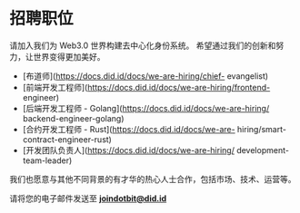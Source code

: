 # 招聘职位

请加入我们为 Web3.0 世界构建去中心化身份系统。 希望通过我们的创新和努力，让世界变得更加美好。

* [布道师](https://docs.did.id/docs/we-are-hiring/chief-     evangelist)
* [前端开发工程师](https://docs.did.id/docs/we-are-hiring/frontend- engineer)
* [后端开发工程师 - Golang](https://docs.did.id/docs/we-are-hiring/  backend-engineer-golang)
* [合约开发工程师 - Rust](https://docs.did.id/docs/we-are-    hiring/smart-contract-engineer-rust)
* [开发团队负责人](https://docs.did.id/docs/we-are-hiring/    development-team-leader)

我们也愿意与其他不同背景的有才华的热心人士合作，包括市场、技术、运营等。

请将您的电子邮件发送至 **joindotbit@did.id**
